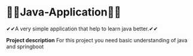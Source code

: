 # 🎇🎇Java-Application🎇🎇
✔✔A very simple application that help to learn java better.✔✔


**Project description**
For this project you need basic understanding of java and springboot




